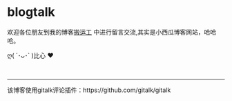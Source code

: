 # blogtalk

欢迎各位朋友到我的博客[搬运工](http://water-melon.top/) 中进行留言交流,其实是小西瓜博客网站，哈哈哈。

ღ( ´･ᴗ･` )比心  ❤️

</br>
<hr>
该博客使用gitalk评论插件：https://github.com/gitalk/gitalk
